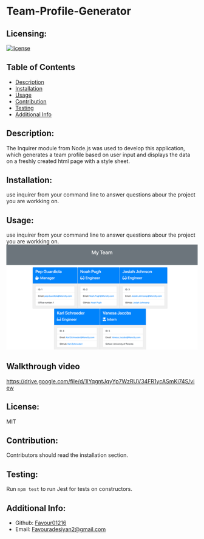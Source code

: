 # Team-Profile-Generator

## Licensing:

[![license](https://img.shields.io/badge/license-MIT-blue)](https://shields.io)

## Table of Contents

- [Description](#description)
- [Installation](#installation)
- [Usage](#usage)
- [Contribution](#contribution)
- [Testing](#testing)
- [Additional Info](#additional-info)

## Description:

The Inquirer module from Node.js was used to develop this application, which generates a team profile based on user input and displays the data on a freshly created html page with a style sheet.

## Installation:

use inquirer from your command line to answer questions abour the project you are workking on.

## Usage:

use inquirer from your command line to answer questions abour the project you are workking on.
<img src="assets/images/live-view.png">

## Walkthrough video

https://drive.google.com/file/d/1IYqgntJqyYp7WzRUV34FR1ycASmKi74S/view

## License:

MIT

## Contribution:

Contributors should read the installation section.

## Testing:

Run `npm test` to run Jest for tests on constructors.

## Additional Info:

- Github: [Favour01216](https://github.com/Favour01216)
- Email: Favouradesiyan2@gmail.com
